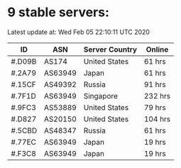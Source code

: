 # 9 stable servers:

Latest update at: Wed Feb 05 22:10:11 UTC 2020

| ID | ASN | Server Country | Online |
| -- | --- | -------------- | ------ |
| #.D09B | AS174 | United States | 61 hrs |
| #.2A79 | AS63949 | Japan | 61 hrs |
| #.15CF | AS49392 | Russia | 91 hrs |
| #.7F1D | AS63949 | Singapore | 232 hrs |
| #.9FC3 | AS53889 | United States | 79 hrs |
| #.D827 | AS20150 | United States | 104 hrs |
| #.5CBD | AS48347 | Russia | 61 hrs |
| #.77EC | AS63949 | Japan | 19 hrs |
| #.F3C8 | AS63949 | Japan | 19 hrs |

